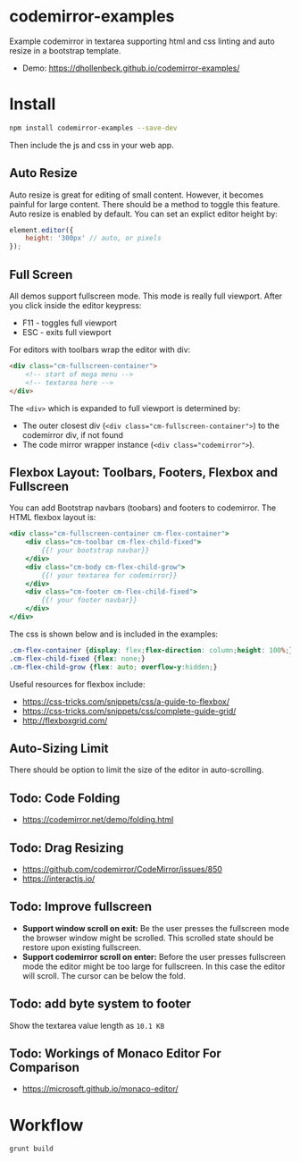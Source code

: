 # codemirror-examples
Example codemirror in textarea supporting html and css linting and auto resize in a bootstrap template.

- Demo: https://dhollenbeck.github.io/codemirror-examples/

# Install

```bash
npm install codemirror-examples --save-dev
```

Then include the js and css in your web app.

## Auto Resize
Auto resize is great for editing of small content. However, it becomes painful for large content. There should be a method to toggle this feature. Auto resize is enabled by default. You can set an explict editor height by:

```js
element.editor({
	height: '300px' // auto, or pixels
});
```

## Full Screen

All demos support fullscreen mode. This mode is really full viewport. After you click inside the editor keypress:

- F11 - toggles full viewport
- ESC - exits full viewport

For editors with toolbars wrap the editor with div:
```html
<div class="cm-fullscreen-container">
	<!-- start of mega menu -->
	<!-- textarea here -->
</div>
```

The `<div>` which is expanded to full viewport is determined by:
- The outer closest div  (`<div class="cm-fullscreen-container">`) to the codemirror div, if not found
- The code mirror wrapper instance (`<div class="codemirror">`).

## Flexbox Layout: Toolbars, Footers, Flexbox and Fullscreen

You can add Bootstrap navbars (toobars) and footers to codemirror. The HTML flexbox layout is:
```hbs
<div class="cm-fullscreen-container cm-flex-container">
	<div class="cm-toolbar cm-flex-child-fixed">
		{{! your bootstrap navbar}}
	</div>
	<div class="cm-body cm-flex-child-grow">
		{{! your textarea for codemirror}}
	</div>
	<div class="cm-footer cm-flex-child-fixed">
		{{! your footer navbar}}
	</div>
</div>
```

The css is shown below and is included in the examples:
```css
.cm-flex-container {display: flex;flex-direction: column;height: 100%;}
.cm-flex-child-fixed {flex: none;}
.cm-flex-child-grow {flex: auto; overflow-y:hidden;}
```

Useful resources for flexbox include:
- https://css-tricks.com/snippets/css/a-guide-to-flexbox/
- https://css-tricks.com/snippets/css/complete-guide-grid/
- http://flexboxgrid.com/

## Auto-Sizing Limit

There should be option to limit the size of the editor in auto-scrolling.

## Todo: Code Folding
- https://codemirror.net/demo/folding.html

## Todo: Drag Resizing
- https://github.com/codemirror/CodeMirror/issues/850
- https://interactjs.io/

## Todo: Improve fullscreen
- **Support window scroll on exit:** Be the user presses the fullscreen mode the browser window might be scrolled. This scrolled state should be restore upon existing fullscreen.
- **Support codemirror scroll on enter:** Before the user presses fullscreen mode the editor might be too large for fullscreen. In this case the editor will scroll. The cursor can be below the fold.

## Todo: add byte system to footer
Show the textarea value length as `10.1 KB`

## Todo: Workings of Monaco Editor For Comparison
- https://microsoft.github.io/monaco-editor/


# Workflow

```bash
grunt build
```